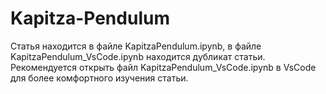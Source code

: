 # Kapitza-Pendulum

Статья находится в файле KapitzaPendulum.ipynb, в файле KapitzaPendulum_VsCode.ipynb находится дубликат статьи.  
Рекомендуется открыть файл KapitzaPendulum_VsCode.ipynb в VsCode для более комфортного изучения статьи.  
